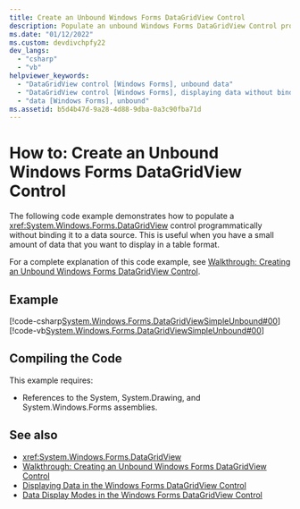 ```yaml
---
title: Create an Unbound Windows Forms DataGridView Control
description: Populate an unbound Windows Forms DataGridView Control programmatically and display a small amount of data in a table format without binding it to a data source
ms.date: "01/12/2022"
ms.custom: devdivchpfy22
dev_langs: 
  - "csharp"
  - "vb"
helpviewer_keywords: 
  - "DataGridView control [Windows Forms], unbound data"
  - "DataGridView control [Windows Forms], displaying data without binding to a data source"
  - "data [Windows Forms], unbound"
ms.assetid: b5d4b47d-9a28-4d88-9dba-0a3c90fba71d
---
```

# How to: Create an Unbound Windows Forms DataGridView Control

The following code example demonstrates how to populate a <xref:System.Windows.Forms.DataGridView> control programmatically without binding it to a data source. This is useful when you have a small amount of data that you want to display in a table format.
  
 For a complete explanation of this code example, see [Walkthrough: Creating an Unbound Windows Forms DataGridView Control](walkthrough-creating-an-unbound-windows-forms-datagridview-control.md).
  
## Example
  
 [!code-csharp[System.Windows.Forms.DataGridViewSimpleUnbound#00](~/samples/snippets/csharp/VS_Snippets_Winforms/System.Windows.Forms.DataGridViewSimpleUnbound/CS/simpleunbound.cs#00)]
 [!code-vb[System.Windows.Forms.DataGridViewSimpleUnbound#00](~/samples/snippets/visualbasic/VS_Snippets_Winforms/System.Windows.Forms.DataGridViewSimpleUnbound/VB/simpleunbound.vb#00)]
  
## Compiling the Code

 This example requires:
  
- References to the System, System.Drawing, and System.Windows.Forms assemblies.
  
## See also

- <xref:System.Windows.Forms.DataGridView>
- [Walkthrough: Creating an Unbound Windows Forms DataGridView Control](walkthrough-creating-an-unbound-windows-forms-datagridview-control.md)
- [Displaying Data in the Windows Forms DataGridView Control](displaying-data-in-the-windows-forms-datagridview-control.md)
- [Data Display Modes in the Windows Forms DataGridView Control](data-display-modes-in-the-windows-forms-datagridview-control.md)
